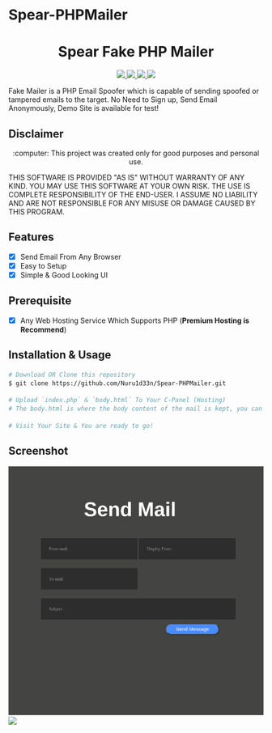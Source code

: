 # Spear-PHPMailer

<h1 align="center">Spear Fake PHP Mailer</h1>
<p align="center">
    <a href="https://python.org">
    <img src="https://img.shields.io/badge/PHP-7.2.30-green.svg">
  </a>
  <a href="https://github.com/Nuru1d33n/Spear-PHPMailer//blob/master/LICENSE">
    <img src="https://img.shields.io/badge/License-BSD%203-lightgrey.svg">
  </a>
  <a href="https://github.com/Nuru1d33n/Spear-PHPMailer/releases">
    <img src="https://img.shields.io/badge/Release-1.0-blue.svg">
  </a>
    <a href="https://github.com/Nuru1d33n/Spear-PHPMailer">
    <img src="https://img.shields.io/badge/Open%20Source-%E2%9D%A4-brightgreen.svg">
  </a>
</p>

Fake Mailer is a PHP Email Spoofer which is capable of sending spoofed or tampered emails to the target. No Need to Sign up, Send Email Anonymously, Demo Site is available for test!

## Disclaimer
<p align="center">
  :computer: This project was created only for good purposes and personal use.
</p>

THIS SOFTWARE IS PROVIDED "AS IS" WITHOUT WARRANTY OF ANY KIND. YOU MAY USE THIS SOFTWARE AT YOUR OWN RISK. THE USE IS COMPLETE RESPONSIBILITY OF THE END-USER. I ASSUME NO LIABILITY AND ARE NOT RESPONSIBLE FOR ANY MISUSE OR DAMAGE CAUSED BY THIS PROGRAM.

## Features
- [x] Send Email From Any Browser
- [x] Easy to Setup
- [x] Simple & Good Looking UI

## Prerequisite
- [x] Any Web Hosting Service Which Supports PHP (**Premium Hosting is Recommend**)

## Installation & Usage
```bash
# Download OR Clone this repository
$ git clone https://github.com/Nuru1d33n/Spear-PHPMailer.git

# Upload `index.php` & `body.html` To Your C-Panel (Hosting)
# The body.html is where the body content of the mail is kept, you can edit it from there and perform your attacks.

# Visit Your Site & You are ready to go!
```

## Screenshot

![](/mailer.png)
![](/opt/Spear-PHPMailer/mailer.png)
